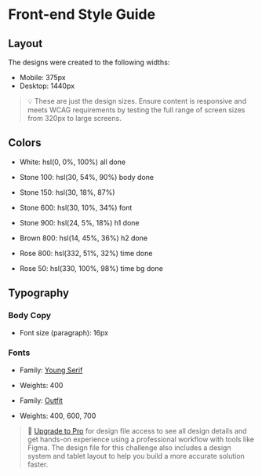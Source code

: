 # Front-end Style Guide

## Layout

The designs were created to the following widths:

- Mobile: 375px
- Desktop: 1440px

> 💡 These are just the design sizes. Ensure content is responsive and meets WCAG requirements by testing the full range of screen sizes from 320px to large screens.

## Colors

- White: hsl(0, 0%, 100%) all done

- Stone 100: hsl(30, 54%, 90%) body done
- Stone 150: hsl(30, 18%, 87%)
- Stone 600: hsl(30, 10%, 34%) font
- Stone 900: hsl(24, 5%, 18%) h1 done

- Brown 800: hsl(14, 45%, 36%) h2 done

- Rose 800: hsl(332, 51%, 32%) time done
- Rose 50: hsl(330, 100%, 98%) time bg done

## Typography

### Body Copy

- Font size (paragraph): 16px

### Fonts

- Family: [Young Serif](https://fonts.google.com/specimen/Young+Serif)
- Weights: 400

- Family: [Outfit](https://fonts.google.com/specimen/Outfit)
- Weights: 400, 600, 700

> 💎 [Upgrade to Pro](https://www.frontendmentor.io/pro?ref=style-guide) for design file access to see all design details and get hands-on experience using a professional workflow with tools like Figma. The design file for this challenge also includes a design system and tablet layout to help you build a more accurate solution faster.
